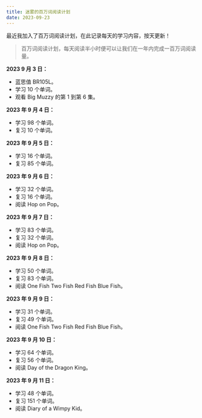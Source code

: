 ```yaml
---
title: 迷雾的百万词阅读计划
date: 2023-09-23
---
```


最近我加入了百万词阅读计划，在此记录每天的学习内容，按天更新！

> 百万词阅读计划，每天阅读半小时便可以让我们在一年内完成一百万词阅读量。

**2023 9 月 3 日：**

- 蓝思值 BR105L。
- 学习 10 个单词。
- 观看 Big Muzzy 的第 1 到第 6 集。

**2023 年 9 月 4 日：**

- 学习 98 个单词。
- 复习 10 个单词。

**2023 年 9 月 5 日：**

- 学习 16 个单词。
- 复习 85 个单词。

**2023 年 9 月 6 日：**

- 学习 32 个单词。
- 复习 16 个单词。
- 阅读 Hop on Pop。

**2023 年 9 月 7 日：**

- 学习 83 个单词。
- 复习 32 个单词。
- 阅读 Hop on Pop。

**2023 年 9 月 8 日：**

- 学习 50 个单词。
- 复习 83 个单词。
- 阅读 One Fish Two Fish Red Fish Blue Fish。

**2023 年 9 月 9 日：**

- 学习 31 个单词。
- 复习 49 个单词。
- 阅读 One Fish Two Fish Red Fish Blue Fish。

**2023 年 9 月 10 日：**

- 学习 64 个单词。
- 复习 56 个单词。
- 阅读 Day of the Dragon King。

**2023 年 9 月 11 日：**

- 学习 48 个单词。
- 复习 151 个单词。
- 阅读 Diary of a Wimpy Kid。
